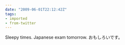 ```yaml
---
date: "2009-06-01T22:12:42Z"
tags:
- imported
- from-twitter
---
```

Sleepy times. Japanese exam tomorrow. おもしろいです。
